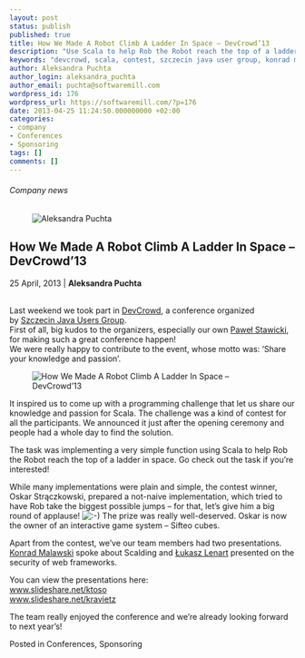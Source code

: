 ```yaml
---
layout: post
status: publish
published: true
title: How We Made A Robot Climb A Ladder In Space – DevCrowd’13
description: "Use Scala to help Rob the Robot reach the top of a ladder in space - the contest we've run during DevCrowd'13."
keywords: "devcrowd, scala, contest, szczecin java user group, konrad malawski, paweł stawicki, łukasz lenart, sifteo"
author: Aleksandra Puchta
author_login: aleksandra_puchta
author_email: puchta@softwaremill.com
wordpress_id: 176
wordpress_url: https://softwaremill.com/?p=176
date: 2013-04-25 11:24:50.000000000 +02:00
categories:
- company
- Conferences
- Sponsoring
tags: []
comments: []
---
```


<h6>Company news</h6>
<div class="post-header clearfix">
<figure><div class="image"><img src="https://softwaremill.com/wp-content/uploads/2013/04/puchta.jpg" alt="Aleksandra Puchta"></div></figure><div class="title">
<h2 class="font-dark-blue font-normal">How We Made A Robot Climb A Ladder In Space – DevCrowd’13</h2>25 April, 2013 | <b>Aleksandra Puchta</b><br><br>
</div>
</div>
<div class="post-rows">
<div class="text">
<p>Last weekend we took part in <a href="http://2013.devcrowd.pl/">DevCrowd</a>, a conference organized by <a href="https://sites.google.com/site/szczecinjug/">Szczecin Java Users Group</a>.<br> First of all, big kudos to the organizers, especially our own <a href="https://twitter.com/pawelstawicki">Paweł Stawicki</a>, for making such a great conference happen!<br> We were really happy to contribute to the event, whose motto was: ‘Share your knowledge and passion’.</p>
</div>
<figure><img src="https://softwaremill.com/wp-content/uploads/2013/04/DevCrowd_phot.MSzmajdzinski.jpg" alt="How We Made A Robot Climb A Ladder In Space – DevCrowd’13"></figure><div class="text">
<p>It inspired us to come up with a programming challenge that let us share our knowledge and passion for Scala. The challenge was a kind of contest for all the participants. We announced it just after the opening ceremony and people had a whole day to find the solution.</p>
<p>The task was implementing a very simple function using Scala to help Rob the Robot reach the top of a ladder in space. Go check out the task if you’re interested!</p>
<p>While many implementations were plain and simple, the contest winner, Oskar Strączkowski, prepared a not-naive implementation, which tried to have Rob take the biggest possible jumps – for that, let’s give him a big round of applause! <img alt=":-)" src="http://softwaremill.pl/wp-includes/images/smilies/icon_smile.gif"> The prize was really well-deserved. Oskar is now the owner of an interactive game system – Sifteo cubes.</p>
<p>Apart from the contest, we’ve our team members had two presentations.<br><a href="https://twitter.com/ktosopl">Konrad Malawski</a> spoke about Scalding and <a href="https://twitter.com/lukaszlenart">Łukasz Lenart</a> presented on the security of web frameworks.</p>
<p>You can view the presentations here:<br><a href="http://softwaremill.pl/www.slideshare.net/ktoso/scalding-hadoop-word-count-in-less-than-60-lines-of-code">www.slideshare.net/ktoso</a><br><a href="http://www.slideshare.net/kravietz/struts2-howsecure">www.slideshare.net/kravietz</a></p>
<p>The team really enjoyed the conference and we’re already looking forward to next year’s!</p>
</div>
</div>
<div class="post-footer">Posted in Conferences, Sponsoring</div>
